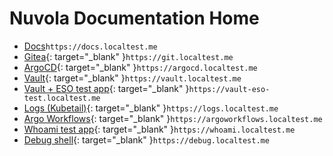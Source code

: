 # Nuvola Documentation Home

- [Docs](https://docs.localtest.me)`https://docs.localtest.me`
- [Gitea](https://git.localtest.me){: target="_blank" }`https://git.localtest.me`
- [ArgoCD](https://argocd.localtest.me){: target="_blank" }`https://argocd.localtest.me`
- [Vault](https://vault.localtest.me){: target="_blank" }`https://vault.localtest.me`
- [Vault + ESO test app](https://vault-eso-test.localtest.me){: target="_blank" }`https://vault-eso-test.localtest.me`
- [Logs (Kubetail)](https://logs.localtest.me){: target="_blank" }`https://logs.localtest.me`
- [Argo Workflows](https://argoworkflows.localtest.me){: target="_blank" }`https://argoworkflows.localtest.me`
- [Whoami test app](https://whoami.localtest.me){: target="_blank" }`https://whoami.localtest.me`
- [Debug shell](https://debug.localtest.me){: target="_blank" }`https://debug.localtest.me`
